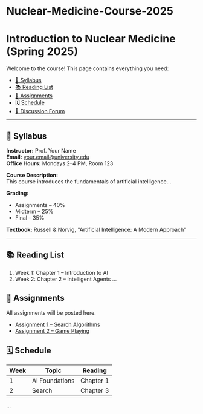 # Nuclear-Medicine-Course-2025
# Introduction to Nuclear Medicine (Spring 2025)

Welcome to the course! This page contains everything you need:
- [📄 Syllabus](#syllabus)
- [📚 Reading List](#reading-list)
- [🧪 Assignments](#assignments)
- [🗓️ Schedule](#schedule)
- [💬 Discussion Forum](https://piazza.com/your-course-link)

---

## 📄 Syllabus
**Instructor:** Prof. Your Name  
**Email:** your.email@university.edu  
**Office Hours:** Mondays 2–4 PM, Room 123

**Course Description:**  
This course introduces the fundamentals of artificial intelligence...

**Grading:**
- Assignments – 40%
- Midterm – 25%
- Final – 35%

**Textbook:** Russell & Norvig, "Artificial Intelligence: A Modern Approach"

---

## 📚 Reading List
1. Week 1: Chapter 1 – Introduction to AI
2. Week 2: Chapter 2 – Intelligent Agents
...

## 🧪 Assignments
All assignments will be posted here.
- [Assignment 1 – Search Algorithms](assignments/assignment1.md)
- [Assignment 2 – Game Playing](assignments/assignment2.md)

## 🗓️ Schedule
| Week | Topic | Reading |
|------|-------|---------|
| 1 | AI Foundations | Chapter 1 |
| 2 | Search | Chapter 3 |
...

